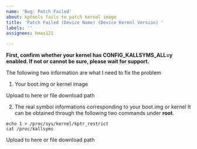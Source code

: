 ```yaml
---
name: 'Bug: Patch Failed'
about: kptools fails to patch kernel image
title: 'Patch Failed (Device Name) (Device Kerenl Version) '
labels: ''
assignees: bmax121

---
```


**First, confirm whether your kernel has CONFIG_KALLSYMS_ALL=y enabled. If not or cannot be sure, please wait for support.**

The following two information are what I need to fix the problem

1. Your boot.img or kernel image

Upload to here or file download path

2.  The real symbol informations corresponding to your boot.img or kernel
It can be obtained through the following two commands under **root**.
```shell
echo 1 > /proc/sys/kernel/kptr_restrict
cat /proc/kallsyms
```

Upload to here or file download path
